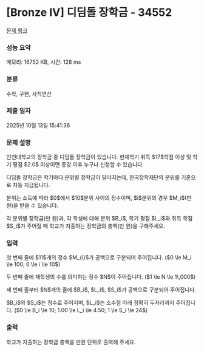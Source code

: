 # [Bronze IV] 디딤돌 장학금 - 34552 

[문제 링크](https://www.acmicpc.net/problem/34552) 

### 성능 요약

메모리: 16752 KB, 시간: 128 ms

### 분류

수학, 구현, 사칙연산

### 제출 일자

2025년 10월 13일 15:41:36

### 문제 설명

<p>인천대학교의 장학금 중 디딤돌 장학금이 있습니다. 현재학기 취득 $17$학점 이상 및 학기 평점 $2.0$ 이상이면 종강 이후 누구나 신청할 수 있습니다.</p>

<p>디딤돌 장학금은 학기마다 분위별 장학금이 달라지는데, 한국장학재단의 분위를 기준으로 차등 지급됩니다.</p>

<p>분위는 소득에 따라 $0$에서 $10$분위 사이의 정수이며, $i$분위의 경우 $M_i$(만 원)을 받을 수 있습니다.</p>

<p>각 분위별 장학금(만 원)과, 각 학생에 대해 분위 $B_i$, 학기 평점 $L_i$와 취득 학점 $S_i$가 주어질 때 학교가 지출하는 장학금의 총액(만 원)을 구해주세요.</p>

### 입력 

 <p>첫 번째 줄에 $11$개의 정수 $M_{i}$가 공백으로 구분되어 주어집니다. ($0 \le M_i \le 100; 0 \le i \le 10$)</p>

<p>두 번째 줄에 재학생의 수를 의미하는 정수 $N$이 주어집니다. ($1 \le N \le 1\,000$)</p>

<p>세 번째 줄부터 $N$개의 줄에 $B_i$, $L_i$, $S_i$가 공백으로 구분되어 주어집니다.</p>

<p>$B_i$와 $S_i$는 정수로 주어지며, $L_i$는 소수점 아래 정확히 두자리까지 주어집니다. ($0 \le B_i \le 10; 1.00 \le L_i \le 4.50; 1 \le S_i \le 24$)</p>

### 출력 

 <p>학교가 지출하는 장학금 총액을 만원 단위로 출력해 주세요.</p>

